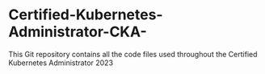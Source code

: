 # Certified-Kubernetes-Administrator-CKA-
This Git repository contains all the code files used throughout the Certified Kubernetes Administrator 2023
